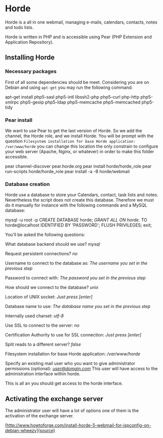 # Horde

Horde is a all in one webmail, managing e-mails, calendars, contacts, notes and
todo lists.

Horde is written in PHP and is accessible using Pear (PHP Extension and
Application Repository).

## Installing Horde

### Necessary packages

First of all some dependencies should be meet. Considering you are on Debian
and using `apt-get` you may run the following command:

apt-get install php5-sasl php5-intl libssh2-php php5-curl php-http php5-xmlrpc
php5-geoip php5-ldap php5-memcache php5-memcached php5-tidy

### Pear install

We want to use Pear to get the last version of Horde. So we add the channel, the
Horde role, and we install Horde.
You will be prompt with the question `Filesystem installation for base Horde
application: /var/www/horde` you can change this location the only
constrain to configure your web server (Apache, Nginx, or whatever) in order to
make this folder accessible.

pear channel-discover pear.horde.org
pear install horde/horde_role
pear run-scripts horde/horde_role
pear install -a -B horde/webmail 

### Database creation

Horde use a database to store your Calendars, contact, task lists and
notes. Nevertheless the script does not create this database. Therefore we must
do it manually for instance with the following commands and a MySQL database:

mysql -u root -p
CREATE DATABASE horde;
*GRANT ALL ON horde.* TO horde@localhost IDENTIFIED BY 'PASSWORD';
FLUSH PRIVILEGES;
exit;

You'll be asked the following questions:

What database backend should we use? *mysql*

Request persistent connections? *no*

Username to connect to the database as: *The username you set in the previous
step*

Password to connect with: *The password you set in the previous step*

How should we connect to the database? *unix*

Location of UNIX socket: *Just press [enter]*

Database name to use: *The database name you set in the previous step*

Internally used charset: *utf-8*

Use SSL to connect to the server: *no*

Certification Authority to use for SSL connection: *Just press [enter]*

Split reads to a different server? *false*

Filesystem installation for base Horde application: */var/www/horde*

Specify an existing mail user who you want to give administrator permissions
(optional): *user@domain.com* This user will have access to the administration
interface within horde.

This is all an you should get access to the horde interface.

## Activating the exchange server

The administrator user will have a lot of options one of them is the activation
of the exchange server.

[http://www.howtoforge.com/install-horde-5-webmail-for-ispconfig-on-debian-wheezy](source)
